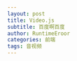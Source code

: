 ```yaml
---
layout: post
title: Video.js
subtitle: 百度啊百度
author: RuntimeEroor
categories: 前端
tags: 音视频
---
```

